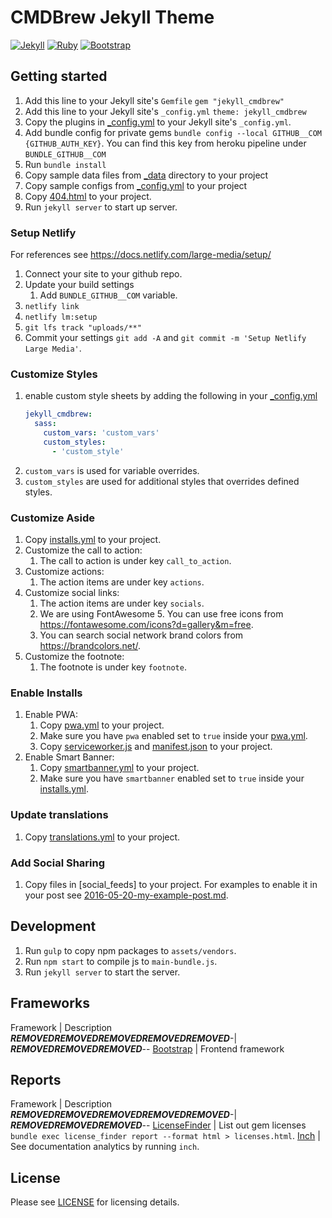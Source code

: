 # CMDBrew Jekyll Theme
[![Jekyll](https://img.shields.io/badge/Jekyll-4.0-%23CB0000)](https://jekyllrb.com/news/2019/08/20/jekyll-4-0-0-released/)
[![Ruby](https://img.shields.io/badge/Ruby->2.3-%23CB0000)](https://www.ruby-lang.org/en/news/2015/12/25/ruby-2-3-0-released/)
[![Bootstrap](https://img.shields.io/badge/Bootstrap-4.3.1-563D7C)](https://getbootstrap.com/)

## Getting started
1. Add this line to your Jekyll site's `Gemfile` `gem "jekyll_cmdbrew"`
1. Add this line to your Jekyll site's `_config.yml` `theme: jekyll_cmdbrew`
1. Copy the plugins in [_config.yml](_config.yml) to your Jekyll site's `_config.yml`.
1. Add bundle config for private gems `bundle config --local GITHUB__COM {GITHUB_AUTH_KEY}`. You can find this key from heroku pipeline under `BUNDLE_GITHUB__COM`
1. Run `bundle install`
1. Copy sample data files from [_data](_data) directory to your project
1. Copy sample configs from [_config.yml](_config.yml) to your project
1. Copy [404.html](404.html) to your project.
1. Run `jekyll server` to start up server.

### Setup Netlify
For references see https://docs.netlify.com/large-media/setup/

1. Connect your site to your github repo.
1. Update your build settings
    1. Add `BUNDLE_GITHUB__COM` variable.
1. `netlify link`
1. `netlify lm:setup`
1. `git lfs track "uploads/**"`
1. Commit your settings `git add -A` and `git commit -m 'Setup Netlify Large Media'`.

### Customize Styles
1. enable custom style sheets by adding the following in your [_config.yml](_config.yml)
    ```yaml
    jekyll_cmdbrew:
      sass:
        custom_vars: 'custom_vars'
        custom_styles:
          - 'custom_style'
    ```
1. `custom_vars` is used for variable overrides.
1. `custom_styles` are used for additional styles that overrides defined styles.

### Customize Aside
1. Copy [installs.yml](_data/aside.yml) to your project.
1. Customize the call to action:
    1. The call to action is under key `call_to_action`.
1. Customize actions:
    1. The action items are under key `actions`.
1. Customize social links:
    1. The action items are under key `socials`.
    1. We are using FontAwesome 5. You can use free icons from https://fontawesome.com/icons?d=gallery&m=free.
    1. You can search social network brand colors from https://brandcolors.net/.
1. Customize the footnote:
    1. The footnote is under key `footnote`.

### Enable Installs
1. Enable PWA:
    1. Copy [pwa.yml](_data/pwa.yml) to your project.
    1. Make sure you have `pwa` enabled set to `true` inside your [pwa.yml](_data/pwa.yml).
    1. Copy [serviceworker.js](serviceworker.js) and [manifest.json](manifest.json) to your project.
1. Enable Smart Banner:
    1. Copy [smartbanner.yml](_data/smartbanner.yml) to your project.
    1. Make sure you have `smartbanner` enabled set to `true` inside your [installs.yml](_data/smartbanner.yml).

### Update translations
1. Copy [translations.yml](_data/translations.yml) to your project.

### Add Social Sharing
1. Copy files in [social_feeds] to your project. For examples to enable it in your post see [2016-05-20-my-example-post.md](_posts/2016-05-20-my-example-post.md).

## Development
1. Run `gulp` to copy npm packages to `assets/vendors`.
1. Run `npm start` to compile js to `main-bundle.js`.
1. Run `jekyll server` to start the server.

## Frameworks
Framework       | Description
***REMOVED******REMOVED******REMOVED******REMOVED******REMOVED***-| ***REMOVED******REMOVED******REMOVED***--
[Bootstrap]     | Frontend framework

## Reports
Framework       | Description
***REMOVED******REMOVED******REMOVED******REMOVED******REMOVED***-| ***REMOVED******REMOVED******REMOVED***--
[LicenseFinder] | List out gem licenses `bundle exec license_finder report --format html > licenses.html`.
[Inch]          | See documentation analytics by running `inch`.

[Bootstrap]: https://img.shields.io/badge/Bootstrap-4.3.1-563D7C
[LicenseFinder]: https://github.com/pivotal/LicenseFinder
[Inch]: https://github.com/rrrene/inch

## License
Please see [LICENSE](LICENSE) for licensing details.

